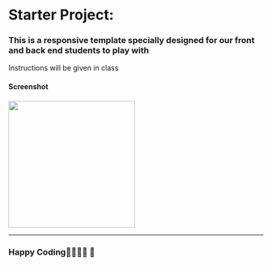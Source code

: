 # Starter Project: 
<h3>This is a responsive template specially designed for our front and back end students to play with</h3>

<p>Instructions will be given in class</p>

<h4>Screenshot<h4>
<img src="screenshot.png" width="250px"><hr>
<h3>Happy Coding🤖🤖🤖🤖 🤖</h3> 
